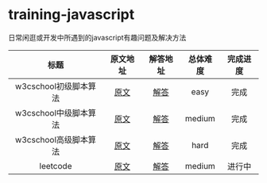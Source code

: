 # training-javascript
日常闲逛或开发中所遇到的javascript有趣问题及解决方法

| 标题 | 原文地址 | 解答地址 | 总体难度 | 完成进度 |
|:---:|:---:|:---:|:---:|:---:|
| w3cschool初级脚本算法 | [原文](https://www.w3cschool.cn/codecamp/list?ccid=8) | [解答](./w3cschool-easy) | easy | 完成 |
| w3cschool中级脚本算法 | [原文](https://www.w3cschool.cn/codecamp/list?ccid=10) | [解答](./w3cschool-medium) | medium | 完成 |
| w3cschool高级脚本算法 | [原文](https://www.w3cschool.cn/codecamp/list?ccid=9) | [解答](./w3cschool-hard) | hard | 完成 |
| leetcode | [原文](https://leetcode.com/problemset/algorithms/) | [解答](./leetcode) | medium | 进行中 |